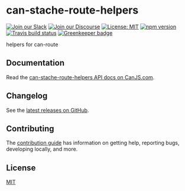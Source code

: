 # can-stache-route-helpers

[![Join our Slack](https://img.shields.io/badge/slack-join%20chat-611f69.svg)](https://www.bitovi.com/community/slack?utm_source=badge&utm_medium=badge&utm_campaign=pr-badge&utm_content=badge)
[![Join our Discourse](https://img.shields.io/discourse/https/forums.bitovi.com/posts.svg)](https://forums.bitovi.com/?utm_source=badge&utm_medium=badge&utm_campaign=pr-badge&utm_content=badge)
[![License: MIT](https://img.shields.io/badge/license-MIT-blue.svg)](https://github.com/canjs/can-stache-route-helpers/blob/master/LICENSE)
[![npm version](https://badge.fury.io/js/can-stache-route-helpers.svg)](https://www.npmjs.com/package/can-stache-route-helpers)
[![Travis build status](https://travis-ci.org/canjs/can-stache-route-helpers.svg?branch=master)](https://travis-ci.org/canjs/can-stache-route-helpers)
[![Greenkeeper badge](https://badges.greenkeeper.io/canjs/can-stache-route-helpers.svg)](https://greenkeeper.io/)

helpers for can-route

## Documentation

Read the [can-stache-route-helpers API docs on CanJS.com](https://canjs.com/doc/can-stache-route-helpers.html).

## Changelog

See the [latest releases on GitHub](https://github.com/canjs/can-stache-route-helpers/releases).

## Contributing

The [contribution guide](https://github.com/canjs/can-stache-route-helpers/blob/master/CONTRIBUTING.md) has information on getting help, reporting bugs, developing locally, and more.

## License

[MIT](https://github.com/canjs/can-stache-route-helpers/blob/master/LICENSE)
